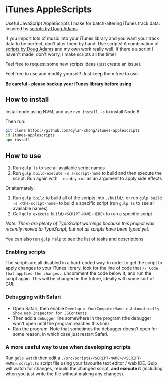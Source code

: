# iTunes AppleScripts #

Useful JavaScript AppleScripts I make for batch-altering iTunes track data.
Inspired by [scripts by Doug Adams](http://dougscripts.com/itunes/index.php)

If you import lots of music into your iTunes library and you want your track
data to be perfect, don't alter them by hand! Use scripts! A combination of
[scripts by Doug Adams](http://dougscripts.com/itunes/index.php) and my own
work really well. If there's a script I haven't made, don't worry, I make
scripts all the time!

Feel free to request some new scripts ideas (just create an issue).

Feel free to use and modify yourself! Just keep them free to use.

**Be careful - please backup your iTunes library before using**

## How to install ##

Install node using NVM, and use `nvm install -s` to install Node 8.

Then run:
```bash
git clone https://github.com/dylan-chong/itunes-applescripts
cd itunes-applescripts
npm install
```

## How to use ##

1. Run `gulp ls` to see all available script names
2. Run `gulp build-execute -s a-script-name` to build and then execute the
   script. Run again with `--no-dry-run` as an argument to apply side effects

Or alternately:

1. Run `gulp build` to build all of the scripts into `./build/`, or run `gulp
   build -s <the-script-name>` to build a specific script (run `gulp ls` to see
   all available names)
2. Call `gulp execute build/<SCRIPT-NAME-HERE>` to run a specific script

*Note: There are plenty of TypeScript warnings because this project was
recently moved to TypeScript, but not all scripts have been typed yet.*

You can also run `gulp help` to see the list of tasks and descriptions

### Enabling scripts ###

The scripts are all disabled in a hard-coded way. In order to get the script to
apply changes to your iTunes library, look for the line of code that `// Code
that applies the changes:`, uncomment the code below it, and run the script
again. This will be changed in the future, ideally with some sort of GUI.

### Debugging with Safari ###

- Open Safari, then enable `Develop > YourComputerName > Automatically Show Web
  Inspector for JSContexts`
- Then add a `debugger` line somewhere in the program (the debugger won't open
  until the program reaches this line)
- Run the program. Note that sometimes the debugger doesn't open for some
  reason, in which case just restart Safari.

### A more useful way to use when developing scripts ###

Run `gulp watch` then edit a
`./src/scripts/<SCRIPT-NAME>/<SCRIPT-NAME>.script.ts` script file using your
favourite text editor / web IDE. Gulp will watch for changes, rebuild the
changed script, **and execute it** (including when you just write the file
without making any changes).

